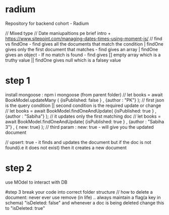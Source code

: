 # radium
Repository for backend cohort - Radium
 
// Mixed type
// Date maniupaltions pe brief intro + https://www.sitepoint.com/managing-dates-times-using-moment-js/
// find vs findOne
    - find gives all the documents that match the condition | findOne gives only the first document that matches
    - find gives an array | findOne gives an object
    - If no match is found -  find gives [] empty array which is a truthy value  || findOne gives null which is a falsey value 


# step 1
install mongoose : npm i mongoose (from parent folder)
//   let books = await BookModel.updateMany (  {isPublished: false } ,  {author : "PK"}   );  // first json is the query condition  || second condition is the required update or change
//   let books = await BookModel.findOneAndUpdate(  {isPublished: true } ,  {author : "Sabiha"}   );  // it updates only the first matching doc
//   let books = await BookModel.findOneAndUpdate(  {isPublished: true } ,  {author : "Sabiha 3"} , { new: true}  );  // third param : new: true - will give you the updated document

//  upsert: true - it finds and updates the document but if the doc is not found(i.e it does not exist) then it creates a new document


# step 2
use MOdel to interact with DB


#step 3
break your code into correct folder structure 
// how to delete a document: never ever use remove (in life) .. always maintain a flag(a key in schema) "isDeleted: false" and whenever a doc is being deleted change this to "isDeleted: true"